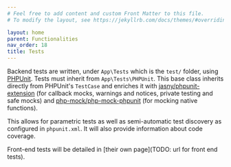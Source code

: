 ```yaml
---
# Feel free to add content and custom Front Matter to this file.
# To modify the layout, see https://jekyllrb.com/docs/themes/#overriding-theme-defaults

layout: home
parent: Functionalities
nav_order: 18
title: Tests
---
```


Backend tests are written, under `App\Tests` which is the `test/` folder, using [PHPUnit](https://packagist.org/packages/phpunit/phpunit). Tests must inherit from
`App\Tests\PHPUnit`. This base class inherits directly from PHPUnit's `TestCase` and enriches it with
[jasny/phpunit-extension](https://packagist.org/packages/jasny/phpunit-extension) (for callback mocks, warnings and notices, private testing and safe mocks)
and [php-mock/php-mock-phpunit](https://packagist.org/packages/php-mock/php-mock-phpunit) (for mocking native functions).

This allows for parametric tests as well as semi-automatic test discovery as configured in `phpunit.xml`. It will also
provide information about code coverage.

Front-end tests will be detailed in [their own page](TODO: url for front end tests).
